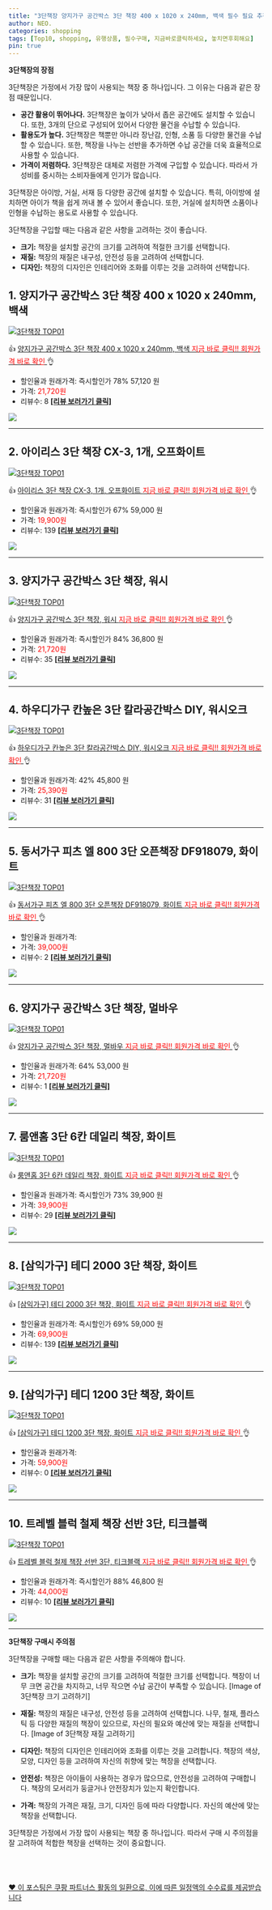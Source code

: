 ```yaml
---
title: "3단책장 양지가구 공간박스 3단 책장 400 x 1020 x 240mm, 백색 필수 필요 추천 제품 비교 최저 가격 비교 장점 구매 후기 구매평"
author: NEO.
categories: shopping
tags: [Top10, shopping, 유행상품, 필수구매, 지금바로클릭하세요, 놓치면후회해요]
pin: true
---
```

**3단책장의 장점**

3단책장은 가정에서 가장 많이 사용되는 책장 중 하나입니다. 그 이유는 다음과 같은 장점 때문입니다.

* **공간 활용이 뛰어나다.** 3단책장은 높이가 낮아서 좁은 공간에도 설치할 수 있습니다. 또한, 3개의 단으로 구성되어 있어서 다양한 물건을 수납할 수 있습니다.
* **활용도가 높다.** 3단책장은 책뿐만 아니라 장난감, 인형, 소품 등 다양한 물건을 수납할 수 있습니다. 또한, 책장을 나누는 선반을 추가하면 수납 공간을 더욱 효율적으로 사용할 수 있습니다.
* **가격이 저렴하다.** 3단책장은 대체로 저렴한 가격에 구입할 수 있습니다. 따라서 가성비를 중시하는 소비자들에게 인기가 많습니다.

3단책장은 아이방, 거실, 서재 등 다양한 공간에 설치할 수 있습니다. 특히, 아이방에 설치하면 아이가 책을 쉽게 꺼내 볼 수 있어서 좋습니다. 또한, 거실에 설치하면 소품이나 인형을 수납하는 용도로 사용할 수 있습니다.

3단책장을 구입할 때는 다음과 같은 사항을 고려하는 것이 좋습니다.

* **크기:** 책장을 설치할 공간의 크기를 고려하여 적절한 크기를 선택합니다.
* **재질:** 책장의 재질은 내구성, 안전성 등을 고려하여 선택합니다.
* **디자인:** 책장의 디자인은 인테리어와 조화를 이루는 것을 고려하여 선택합니다.

   

## 1. 양지가구 공간박스 3단 책장 400 x 1020 x 240mm, 백색

[![3단책장 TOP01](https://thumbnail7.coupangcdn.com/thumbnails/remote/490x490ex/image/retail/images/6854787481438613-901c637b-00a9-46b7-a58e-54eadf670367.jpg)](https://link.coupang.com/re/AFFSDP?lptag=AF3617701&subid=GithubCoopas&pageKey=7276168851&traceid=V0-153&itemId=22501210&vendorItemId=75621212535)


👍 [양지가구 공간박스 3단 책장 400 x 1020 x 240mm, 백색 <font color=red> 지금 바로 클릭!! 회원가격 바로 확인 </font> ](https://link.coupang.com/re/AFFSDP?lptag=AF3617701&subid=GithubCoopas&pageKey=7276168851&traceid=V0-153&itemId=22501210&vendorItemId=75621212535) 👌 


- 할인율과 원래가격: 즉시할인가 78%  57,120   원
- 가격: <span style='color:red'>21,720원</span>
- 리뷰수: 8  [**[리뷰 보러가기 클릭]**](https://link.coupang.com/re/AFFSDP?lptag=AF3617701&subid=GithubCoopas&pageKey=7276168851&traceid=V0-153&itemId=22501210&vendorItemId=75621212535)

[![](/discount_price.png)](https://link.coupang.com/re/AFFSDP?lptag=AF3617701&subid=GithubCoopas&pageKey=7276168851&traceid=V0-153&itemId=22501210&vendorItemId=75621212535)

---


   

## 2. 아이리스 3단 책장 CX-3, 1개, 오프화이트

[![3단책장 TOP01](https://thumbnail9.coupangcdn.com/thumbnails/remote/490x490ex/image/retail/images/274672574014962-e10e7df6-997d-4853-8570-4668ca85ad69.jpg)](https://link.coupang.com/re/AFFSDP?lptag=AF3617701&subid=GithubCoopas&pageKey=19416709&traceid=V0-153&itemId=77925162&vendorItemId=73245825886)


👍 [아이리스 3단 책장 CX-3, 1개, 오프화이트 <font color=red> 지금 바로 클릭!! 회원가격 바로 확인 </font> ](https://link.coupang.com/re/AFFSDP?lptag=AF3617701&subid=GithubCoopas&pageKey=19416709&traceid=V0-153&itemId=77925162&vendorItemId=73245825886) 👌 


- 할인율과 원래가격: 즉시할인가 67%  59,000   원
- 가격: <span style='color:red'>19,900원</span>
- 리뷰수: 139  [**[리뷰 보러가기 클릭]**](https://link.coupang.com/re/AFFSDP?lptag=AF3617701&subid=GithubCoopas&pageKey=19416709&traceid=V0-153&itemId=77925162&vendorItemId=73245825886)

[![](/discount_price.png)](https://link.coupang.com/re/AFFSDP?lptag=AF3617701&subid=GithubCoopas&pageKey=19416709&traceid=V0-153&itemId=77925162&vendorItemId=73245825886)

---


   

## 3. 양지가구 공간박스 3단 책장, 워시

[![3단책장 TOP01](https://thumbnail7.coupangcdn.com/thumbnails/remote/490x490ex/image/retail/images/3446691993679174-bd6ee70d-401e-489e-914b-160291a58d19.jpg)](https://link.coupang.com/re/AFFSDP?lptag=AF3617701&subid=GithubCoopas&pageKey=7276168851&traceid=V0-153&itemId=3041172907&vendorItemId=71029231158)


👍 [양지가구 공간박스 3단 책장, 워시 <font color=red> 지금 바로 클릭!! 회원가격 바로 확인 </font> ](https://link.coupang.com/re/AFFSDP?lptag=AF3617701&subid=GithubCoopas&pageKey=7276168851&traceid=V0-153&itemId=3041172907&vendorItemId=71029231158) 👌 


- 할인율과 원래가격: 즉시할인가 84%  36,800   원
- 가격: <span style='color:red'>21,720원</span>
- 리뷰수: 35  [**[리뷰 보러가기 클릭]**](https://link.coupang.com/re/AFFSDP?lptag=AF3617701&subid=GithubCoopas&pageKey=7276168851&traceid=V0-153&itemId=3041172907&vendorItemId=71029231158)

[![](/discount_price.png)](https://link.coupang.com/re/AFFSDP?lptag=AF3617701&subid=GithubCoopas&pageKey=7276168851&traceid=V0-153&itemId=3041172907&vendorItemId=71029231158)

---


   

## 4. 하우디가구 칸높은 3단 칼라공간박스 DIY, 워시오크

[![3단책장 TOP01](https://thumbnail8.coupangcdn.com/thumbnails/remote/490x490ex/image/retail/images/2018/07/13/15/6/584f6aa6-5a26-40cd-abaa-6599f8d24dec.jpg)](https://link.coupang.com/re/AFFSDP?lptag=AF3617701&subid=GithubCoopas&pageKey=25860539&traceid=V0-153&itemId=100629389&vendorItemId=3818265790)


👍 [하우디가구 칸높은 3단 칼라공간박스 DIY, 워시오크 <font color=red> 지금 바로 클릭!! 회원가격 바로 확인 </font> ](https://link.coupang.com/re/AFFSDP?lptag=AF3617701&subid=GithubCoopas&pageKey=25860539&traceid=V0-153&itemId=100629389&vendorItemId=3818265790) 👌 


- 할인율과 원래가격: 42%  45,800   원
- 가격: <span style='color:red'>25,390원</span>
- 리뷰수: 31  [**[리뷰 보러가기 클릭]**](https://link.coupang.com/re/AFFSDP?lptag=AF3617701&subid=GithubCoopas&pageKey=25860539&traceid=V0-153&itemId=100629389&vendorItemId=3818265790)

[![](/discount_price.png)](https://link.coupang.com/re/AFFSDP?lptag=AF3617701&subid=GithubCoopas&pageKey=25860539&traceid=V0-153&itemId=100629389&vendorItemId=3818265790)

---


   

## 5. 동서가구 피츠 엘 800 3단 오픈책장 DF918079, 화이트

[![3단책장 TOP01](https://thumbnail6.coupangcdn.com/thumbnails/remote/490x490ex/image/vendor_inventory/8409/6b5ca02bb5d71c5cb8357798d23525602cfe78659a40616b33151b575688.jpg)](https://link.coupang.com/re/AFFSDP?lptag=AF3617701&subid=GithubCoopas&pageKey=6613007766&traceid=V0-153&itemId=15003181025&vendorItemId=82226026020)


👍 [동서가구 피츠 엘 800 3단 오픈책장 DF918079, 화이트 <font color=red> 지금 바로 클릭!! 회원가격 바로 확인 </font> ](https://link.coupang.com/re/AFFSDP?lptag=AF3617701&subid=GithubCoopas&pageKey=6613007766&traceid=V0-153&itemId=15003181025&vendorItemId=82226026020) 👌 


- 할인율과 원래가격: 
- 가격: <span style='color:red'>39,000원</span>
- 리뷰수: 2  [**[리뷰 보러가기 클릭]**](https://link.coupang.com/re/AFFSDP?lptag=AF3617701&subid=GithubCoopas&pageKey=6613007766&traceid=V0-153&itemId=15003181025&vendorItemId=82226026020)

[![](/discount_price.png)](https://link.coupang.com/re/AFFSDP?lptag=AF3617701&subid=GithubCoopas&pageKey=6613007766&traceid=V0-153&itemId=15003181025&vendorItemId=82226026020)

---


   

## 6. 양지가구 공간박스 3단 책장, 멀바우

[![3단책장 TOP01](https://thumbnail6.coupangcdn.com/thumbnails/remote/490x490ex/image/retail/images/2023/05/08/15/1/96d26eeb-7d38-4b75-84a2-64fb8da67202.jpg)](https://link.coupang.com/re/AFFSDP?lptag=AF3617701&subid=GithubCoopas&pageKey=7276168851&traceid=V0-153&itemId=18774272005&vendorItemId=85905814091)


👍 [양지가구 공간박스 3단 책장, 멀바우 <font color=red> 지금 바로 클릭!! 회원가격 바로 확인 </font> ](https://link.coupang.com/re/AFFSDP?lptag=AF3617701&subid=GithubCoopas&pageKey=7276168851&traceid=V0-153&itemId=18774272005&vendorItemId=85905814091) 👌 


- 할인율과 원래가격: 64%  53,000   원
- 가격: <span style='color:red'>21,720원</span>
- 리뷰수: 1  [**[리뷰 보러가기 클릭]**](https://link.coupang.com/re/AFFSDP?lptag=AF3617701&subid=GithubCoopas&pageKey=7276168851&traceid=V0-153&itemId=18774272005&vendorItemId=85905814091)

[![](/discount_price.png)](https://link.coupang.com/re/AFFSDP?lptag=AF3617701&subid=GithubCoopas&pageKey=7276168851&traceid=V0-153&itemId=18774272005&vendorItemId=85905814091)

---


   

## 7. 룸앤홈 3단 6칸 데일리 책장, 화이트

[![3단책장 TOP01](https://thumbnail7.coupangcdn.com/thumbnails/remote/490x490ex/image/retail/images/2020/04/09/14/7/70710597-e2d6-451a-8305-07995e2fde62.jpg)](https://link.coupang.com/re/AFFSDP?lptag=AF3617701&subid=GithubCoopas&pageKey=1444591813&traceid=V0-153&itemId=2489543555&vendorItemId=70482765730)


👍 [룸앤홈 3단 6칸 데일리 책장, 화이트 <font color=red> 지금 바로 클릭!! 회원가격 바로 확인 </font> ](https://link.coupang.com/re/AFFSDP?lptag=AF3617701&subid=GithubCoopas&pageKey=1444591813&traceid=V0-153&itemId=2489543555&vendorItemId=70482765730) 👌 


- 할인율과 원래가격: 즉시할인가 73%  39,900   원
- 가격: <span style='color:red'>39,900원</span>
- 리뷰수: 29  [**[리뷰 보러가기 클릭]**](https://link.coupang.com/re/AFFSDP?lptag=AF3617701&subid=GithubCoopas&pageKey=1444591813&traceid=V0-153&itemId=2489543555&vendorItemId=70482765730)

[![](/discount_price.png)](https://link.coupang.com/re/AFFSDP?lptag=AF3617701&subid=GithubCoopas&pageKey=1444591813&traceid=V0-153&itemId=2489543555&vendorItemId=70482765730)

---


   

## 8. [삼익가구] 테디 2000 3단 책장, 화이트

[![3단책장 TOP01](https://thumbnail9.coupangcdn.com/thumbnails/remote/490x490ex/image/vendor_inventory/53c9/29f4c44dcc85c133c34b627a0cb80e370a71614d9232d855556123a5ceac.jpg)](https://link.coupang.com/re/AFFSDP?lptag=AF3617701&subid=GithubCoopas&pageKey=1152612546&traceid=V0-153&itemId=2127375563&vendorItemId=70125938599)


👍 [[삼익가구] 테디 2000 3단 책장, 화이트 <font color=red> 지금 바로 클릭!! 회원가격 바로 확인 </font> ](https://link.coupang.com/re/AFFSDP?lptag=AF3617701&subid=GithubCoopas&pageKey=1152612546&traceid=V0-153&itemId=2127375563&vendorItemId=70125938599) 👌 


- 할인율과 원래가격: 즉시할인가 69%  59,000   원
- 가격: <span style='color:red'>69,900원</span>
- 리뷰수: 139  [**[리뷰 보러가기 클릭]**](https://link.coupang.com/re/AFFSDP?lptag=AF3617701&subid=GithubCoopas&pageKey=1152612546&traceid=V0-153&itemId=2127375563&vendorItemId=70125938599)

[![](/discount_price.png)](https://link.coupang.com/re/AFFSDP?lptag=AF3617701&subid=GithubCoopas&pageKey=1152612546&traceid=V0-153&itemId=2127375563&vendorItemId=70125938599)

---


   

## 9. [삼익가구] 테디 1200 3단 책장, 화이트

[![3단책장 TOP01](https://thumbnail9.coupangcdn.com/thumbnails/remote/490x490ex/image/vendor_inventory/f352/025511e8230a26af9f33a5ad43cfe0ca6a35d91c5ee2c38552a30cacf692.jpg)](https://link.coupang.com/re/AFFSDP?lptag=AF3617701&subid=GithubCoopas&pageKey=1152612435&traceid=V0-153&itemId=2127375505&vendorItemId=70125938499)


👍 [[삼익가구] 테디 1200 3단 책장, 화이트 <font color=red> 지금 바로 클릭!! 회원가격 바로 확인 </font> ](https://link.coupang.com/re/AFFSDP?lptag=AF3617701&subid=GithubCoopas&pageKey=1152612435&traceid=V0-153&itemId=2127375505&vendorItemId=70125938499) 👌 


- 할인율과 원래가격: 
- 가격: <span style='color:red'>59,900원</span>
- 리뷰수: 0  [**[리뷰 보러가기 클릭]**](https://link.coupang.com/re/AFFSDP?lptag=AF3617701&subid=GithubCoopas&pageKey=1152612435&traceid=V0-153&itemId=2127375505&vendorItemId=70125938499)

[![](/discount_price.png)](https://link.coupang.com/re/AFFSDP?lptag=AF3617701&subid=GithubCoopas&pageKey=1152612435&traceid=V0-153&itemId=2127375505&vendorItemId=70125938499)

---


   

## 10. 트레벨 블럭 철제 책장 선반 3단, 티크블랙

[![3단책장 TOP01](https://thumbnail10.coupangcdn.com/thumbnails/remote/490x490ex/image/retail/images/7549979211414424-bc8cf520-74f2-4115-b44b-2da5dc2add87.jpg)](https://link.coupang.com/re/AFFSDP?lptag=AF3617701&subid=GithubCoopas&pageKey=1738809710&traceid=V0-153&itemId=2960333347&vendorItemId=70948806419)


👍 [트레벨 블럭 철제 책장 선반 3단, 티크블랙 <font color=red> 지금 바로 클릭!! 회원가격 바로 확인 </font> ](https://link.coupang.com/re/AFFSDP?lptag=AF3617701&subid=GithubCoopas&pageKey=1738809710&traceid=V0-153&itemId=2960333347&vendorItemId=70948806419) 👌 


- 할인율과 원래가격: 즉시할인가 88%  46,800   원
- 가격: <span style='color:red'>44,000원</span>
- 리뷰수: 10  [**[리뷰 보러가기 클릭]**](https://link.coupang.com/re/AFFSDP?lptag=AF3617701&subid=GithubCoopas&pageKey=1738809710&traceid=V0-153&itemId=2960333347&vendorItemId=70948806419)

[![](/discount_price.png)](https://link.coupang.com/re/AFFSDP?lptag=AF3617701&subid=GithubCoopas&pageKey=1738809710&traceid=V0-153&itemId=2960333347&vendorItemId=70948806419)

---
**3단책장 구매시 주의점**

3단책장을 구매할 때는 다음과 같은 사항을 주의해야 합니다.

* **크기:** 책장을 설치할 공간의 크기를 고려하여 적절한 크기를 선택합니다. 책장이 너무 크면 공간을 차지하고, 너무 작으면 수납 공간이 부족할 수 있습니다.
[Image of 3단책장 크기 고려하기]
* **재질:** 책장의 재질은 내구성, 안전성 등을 고려하여 선택합니다. 나무, 철재, 플라스틱 등 다양한 재질의 책장이 있으므로, 자신의 필요와 예산에 맞는 재질을 선택합니다.
[Image of 3단책장 재질 고려하기]
* **디자인:** 책장의 디자인은 인테리어와 조화를 이루는 것을 고려합니다. 책장의 색상, 모양, 디자인 등을 고려하여 자신의 취향에 맞는 책장을 선택합니다.

* **안전성:** 책장은 아이들이 사용하는 경우가 많으므로, 안전성을 고려하여 구매합니다. 책장의 모서리가 둥글거나 안전장치가 있는지 확인합니다.

* **가격:** 책장의 가격은 재질, 크기, 디자인 등에 따라 다양합니다. 자신의 예산에 맞는 책장을 선택합니다.


3단책장은 가정에서 가장 많이 사용되는 책장 중 하나입니다. 따라서 구매 시 주의점을 잘 고려하여 적합한 책장을 선택하는 것이 중요합니다.<br><br><br><br><br> [ ❤  이 포스팅은 쿠팡 파트너스 활동의 일환으로, 이에 따른 일정액의 수수료를 제공받습니다](https://link.coupang.com/a/bcEFyh)